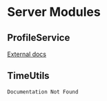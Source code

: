 # Server Modules

## ProfileService
[External docs](https://madstudioroblox.github.io/ProfileService/)

## TimeUtils

    Documentation Not Found